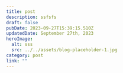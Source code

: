 ```yaml
---
title: post
description: ssfsfs
draft: false
pubDate: 2023-09-27T15:39:15.510Z
updatedDate: September 27th, 2023
heroImage:
  alt: sss
  src: ../../assets/blog-placeholder-1.jpg
category: post
link: ""
---
```

